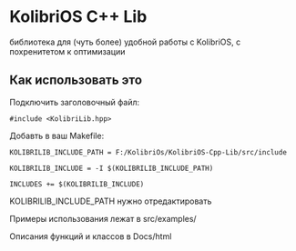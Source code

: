 KolibriOS C++ Lib
===

библиотека для (чуть более) удобной работы с KolibriOS, с похренитетом к оптимизации

Как использовать это
---

Подключить заголовочный файл:
```
#include <KolibriLib.hpp>
```
Добавть в ваш Makefile:
```
KOLIBRILIB_INCLUDE_PATH = F:/KolibriOs/KolibriOS-Cpp-Lib/src/include

KOLIBRILIB_INCLUDE = -I $(KOLIBRILIB_INCLUDE_PATH)

INCLUDES += $(KOLIBRILIB_INCLUDE)

```
KOLIBRILIB_INCLUDE_PATH нужно отредактировать

Примеры использования лежат в src/examples/



Описания функций и классов в Docs/html
